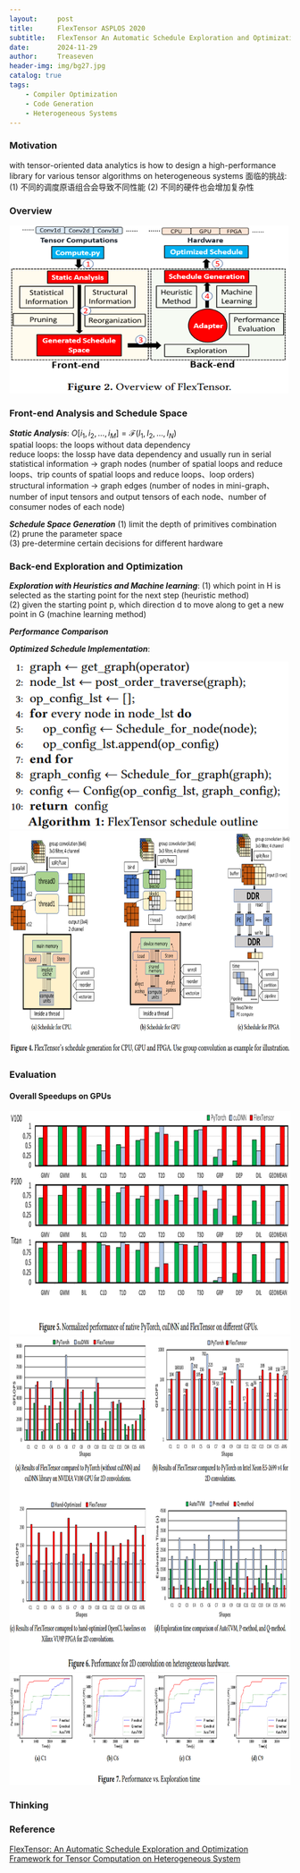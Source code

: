 ```yaml
---
layout:     post
title:      FlexTensor ASPLOS 2020
subtitle:   FlexTensor An Automatic Schedule Exploration and Optimization Framework for Tensor Computation on Heterogeneous System
date:       2024-11-29
author:     Treaseven
header-img: img/bg27.jpg
catalog: true
tags:
    - Compiler Optimization
    - Code Generation
    - Heterogeneous Systems
---
```


### Motivation
with tensor-oriented data analytics is how to design a high-performance library for various tensor algorithms on heterogeneous systems
面临的挑战:
(1) 不同的调度原语组合会导致不同性能
(2) 不同的硬件也会增加复杂性

### Overview

<img width="500" height="300" src="/img/post-flextensor-overview.png"/>

### Front-end Analysis and Schedule Space
***Static Analysis***:
$O[i_1, i_2, \ldots, i_M] = \mathcal{F}(I_1, I_2, \ldots, I_N)$ <br>
spatial loops: the loops without data dependency <br>
reduce loops: the lossp have data dependency and usually run in serial <br>
statistical information $\rightarrow$ graph nodes (number of spatial loops and reduce loops、trip counts of spatial loops and reduce loops、loop orders) <br>
structural information $\rightarrow$ graph edges (number of nodes in mini-graph、number of input tensors and output tensors of each node、number of consumer nodes of each node)

***Schedule Space Generation***
(1) limit the depth of primitives combination <br>
(2) prune the parameter space <br>
(3) pre-determine certain decisions for different hardware

### Back-end Exploration and Optimization
***Exploration with Heuristics and Machine learning***:
(1) which point in H is selected as the starting point for the next step (heuristic method) <br>
(2) given the starting point p, which direction d to move along to get a new point in G (machine learning method)

***Performance Comparison***

***Optimized Schedule Implementation***:

<img width="500" height="300" src="/img/post-flextensor-algorithm.png"/>


<img width="1000" height="400" src="/img/post-flextensor-schedule-generation.png"/>


### Evaluation
#### Overall Speedups on GPUs

<img width="1000" height="400" src="/img/post-flextensor-performance.png"/>


<img width="1000" height="600" src="/img/post-flextensor-performance-2D.png"/>


<img width="1000" height="200" src="/img/post-flextensor-exploration-time.png"/>


### Thinking



### Reference 
[FlexTensor: An Automatic Schedule Exploration and Optimization Framework for Tensor Computation on Heterogeneous System](https://www.cl.cam.ac.uk/~ey204/teaching/ACS/R244_2022_2023/papers/ZHENG_ASPLOS_2020.pdf)
